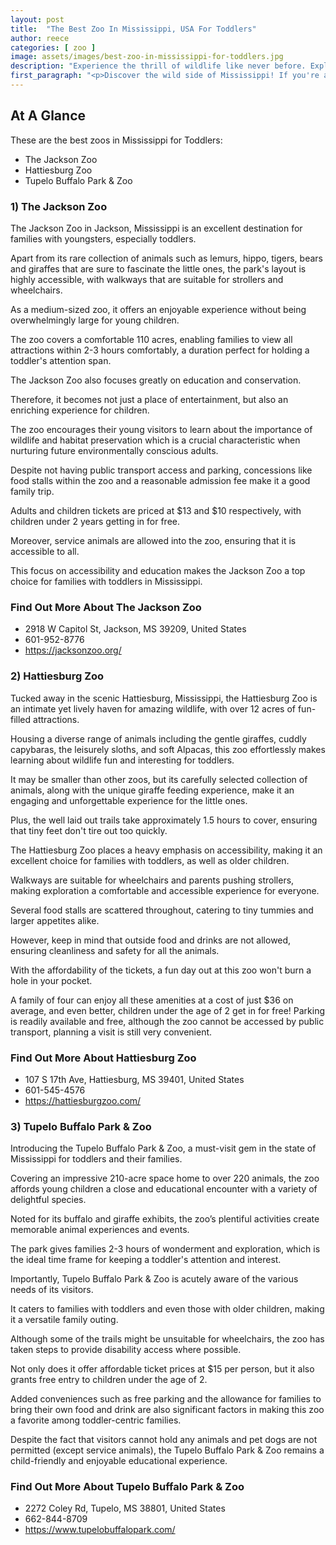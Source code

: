 ```yaml
---
layout: post
title:  "The Best Zoo In Mississippi, USA For Toddlers"
author: reece
categories: [ zoo ]
image: assets/images/best-zoo-in-mississippi-for-toddlers.jpg
description: "Experience the thrill of wildlife like never before. Explore our pick of the best zoos in Mississippi, featuring engaging exhibits, conservation efforts, and educational programs suitable for all ages. A must-read for every animal and nature enthusiast!"
first_paragraph: "<p>Discover the wild side of Mississippi! If you're a parent of a toddler and live in or are planning to visit the Magnolia State, this blog is an absolute safari treasure trove.</p><p>Whether you wish to spark an early interest in wildlife or just want to create unforgettable experiences for your little one, zoos can be a magical place for toddlers.</p><p>Let’s take a journey into the untamed realms of Mississippi, showcasing some of its best zoos which are not only safe and educational but also packed with fun-filled features sure to captivate your toddlers' curious eyes and minds.</p><p>Buckle up for an adventure that will leave tiny footprints and big impressions!</p>"
---
```


<div class="overview" markdown="1"> 

## At A Glance

These are the best zoos in Mississippi for Toddlers:

- The Jackson Zoo
- Hattiesburg Zoo
- Tupelo Buffalo Park & Zoo


</div>


### 1) The Jackson Zoo

The Jackson Zoo in Jackson, Mississippi is an excellent destination for families with youngsters, especially toddlers. 

Apart from its rare collection of animals such as lemurs, hippo, tigers, bears and giraffes that are sure to fascinate the little ones, the park's layout is highly accessible, with walkways that are suitable for strollers and wheelchairs. 

As a medium-sized zoo, it offers an enjoyable experience without being overwhelmingly large for young children. 

The zoo covers a comfortable 110 acres, enabling families to view all attractions within 2-3 hours comfortably, a duration perfect for holding a toddler's attention span.

The Jackson Zoo also focuses greatly on education and conservation. 

Therefore, it becomes not just a place of entertainment, but also an enriching experience for children. 

The zoo encourages their young visitors to learn about the importance of wildlife and habitat preservation which is a crucial characteristic when nurturing future environmentally conscious adults. 

Despite not having public transport access and parking, concessions like food stalls within the zoo and a reasonable admission fee make it a good family trip. 

Adults and children tickets are priced at $13 and $10 respectively, with children under 2 years getting in for free. 

Moreover, service animals are allowed into the zoo, ensuring that it is accessible to all. 

This focus on accessibility and education makes the Jackson Zoo a top choice for families with toddlers in Mississippi.


<div class="find-out-more" markdown="1">

### Find Out More About The Jackson Zoo

- 2918 W Capitol St, Jackson, MS 39209, United States
- 601-952-8776
- https://jacksonzoo.org/


</div>


### 2) Hattiesburg Zoo

Tucked away in the scenic Hattiesburg, Mississippi, the Hattiesburg Zoo is an intimate yet lively haven for amazing wildlife, with over 12 acres of fun-filled attractions. 

Housing a diverse range of animals including the gentle giraffes, cuddly capybaras, the leisurely sloths, and soft Alpacas, this zoo effortlessly makes learning about wildlife fun and interesting for toddlers. 

It may be smaller than other zoos, but its carefully selected collection of animals, along with the unique giraffe feeding experience, make it an engaging and unforgettable experience for the little ones. 

Plus, the well laid out trails take approximately 1.5 hours to cover, ensuring that tiny feet don't tire out too quickly. 



The Hattiesburg Zoo places a heavy emphasis on accessibility, making it an excellent choice for families with toddlers, as well as older children. 

Walkways are suitable for wheelchairs and parents pushing strollers, making exploration a comfortable and accessible experience for everyone. 

Several food stalls are scattered throughout, catering to tiny tummies and larger appetites alike. 

However, keep in mind that outside food and drinks are not allowed, ensuring cleanliness and safety for all the animals. 

With the affordability of the tickets, a fun day out at this zoo won't burn a hole in your pocket. 

A family of four can enjoy all these amenities at a cost of just $36 on average, and even better, children under the age of 2 get in for free! Parking is readily available and free, although the zoo cannot be accessed by public transport, planning a visit is still very convenient.


<div class="find-out-more" markdown="1">

### Find Out More About Hattiesburg Zoo

- 107 S 17th Ave, Hattiesburg, MS 39401, United States
- 601-545-4576
- https://hattiesburgzoo.com/


</div>


### 3) Tupelo Buffalo Park & Zoo

Introducing the Tupelo Buffalo Park & Zoo, a must-visit gem in the state of Mississippi for toddlers and their families. 

Covering an impressive 210-acre space home to over 220 animals, the zoo affords young children a close and educational encounter with a variety of delightful species. 

Noted for its buffalo and giraffe exhibits, the zoo’s plentiful activities create memorable animal experiences and events. 

The park gives families 2-3 hours of wonderment and exploration, which is the ideal time frame for keeping a toddler's attention and interest.

Importantly, Tupelo Buffalo Park & Zoo is acutely aware of the various needs of its visitors. 

It caters to families with toddlers and even those with older children, making it a versatile family outing. 

Although some of the trails might be unsuitable for wheelchairs, the zoo has taken steps to provide disability access where possible. 

Not only does it offer affordable ticket prices at $15 per person, but it also grants free entry to children under the age of 2. 

Added conveniences such as free parking and the allowance for families to bring their own food and drink are also significant factors in making this zoo a favorite among toddler-centric families. 

Despite the fact that visitors cannot hold any animals and pet dogs are not permitted (except service animals), the Tupelo Buffalo Park & Zoo remains a child-friendly and enjoyable educational experience.


<div class="find-out-more" markdown="1">

### Find Out More About Tupelo Buffalo Park & Zoo

- 2272 Coley Rd, Tupelo, MS 38801, United States
- 662-844-8709
- https://www.tupelobuffalopark.com/


</div>

